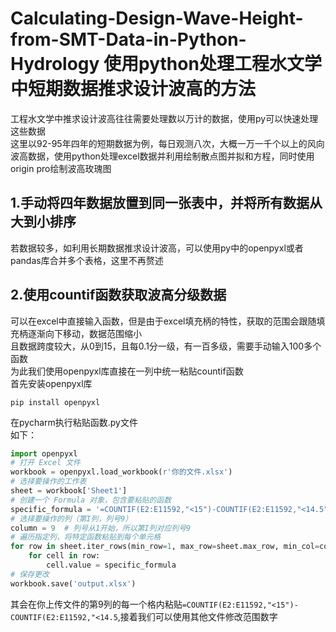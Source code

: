 # Calculating-Design-Wave-Height-from-SMT-Data-in-Python-Hydrology 使用python处理工程水文学中短期数据推求设计波高的方法
工程水文学中推求设计波高往往需要处理数以万计的数据，使用py可以快速处理这些数据<br>
这里以92-95年四年的短期数据为例，每日观测八次，大概一万一千个以上的风向波高数据，使用python处理excel数据并利用绘制散点图并拟和方程，同时使用origin pro绘制波高玫瑰图
## 1.手动将四年数据放置到同一张表中，并将所有数据从大到小排序
若数据较多，如利用长期数据推求设计波高，可以使用py中的openpyxl或者pandas库合并多个表格，这里不再赘述
## 2.使用countif函数获取波高分级数据
可以在excel中直接输入函数，但是由于excel填充柄的特性，获取的范围会跟随填充柄逐渐向下移动，数据范围缩小<br>
且数据跨度较大，从0到15，且每0.1分一级，有一百多级，需要手动输入100多个函数<br>
为此我们使用openpyxl库直接在一列中统一粘贴countif函数<br>
首先安装openpyxl库<br>
```pip
pip install openpyxl
```
在pycharm执行粘贴函数.py文件<br>
如下：
```python
import openpyxl
# 打开 Excel 文件
workbook = openpyxl.load_workbook(r'你的文件.xlsx')
# 选择要操作的工作表
sheet = workbook['Sheet1']
# 创建一个 Formula 对象，包含要粘贴的函数
specific_formula = '=COUNTIF(E2:E11592,"<15")-COUNTIF(E2:E11592,"<14.5")'
# 选择要操作的列（第I列，列号9）
column = 9  # 列号从1开始，所以第I列对应列号9
# 遍历指定列，将特定函数粘贴到每个单元格
for row in sheet.iter_rows(min_row=1, max_row=sheet.max_row, min_col=column, max_col=column):
    for cell in row:
        cell.value = specific_formula
# 保存更改
workbook.save('output.xlsx')
```
其会在你上传文件的第9列的每一个格内粘贴`=COUNTIF(E2:E11592,"<15")-COUNTIF(E2:E11592,"<14.5`,接着我们可以使用其他文件修改范围数字

